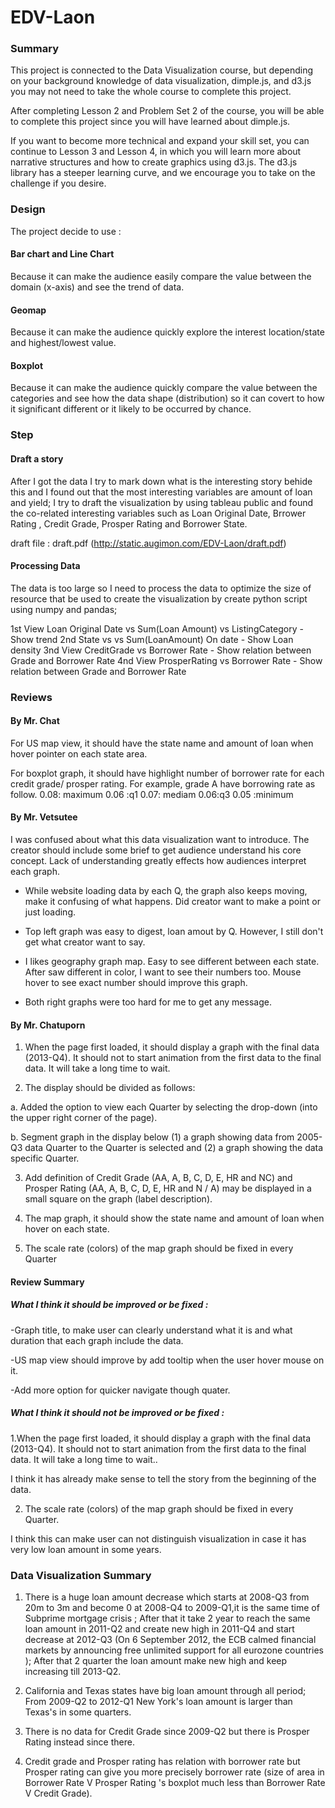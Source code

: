 # EDV-Laon

### Summary

This project is connected to the Data Visualization course, 
but depending on your background knowledge of data visualization, 
dimple.js, and d3.js you may not need to take the whole course to complete this project.

After completing Lesson 2 and Problem Set 2 of the course, 
you will be able to complete this project since you will have learned about dimple.js.

If you want to become more technical and expand your skill set, 
you can continue to Lesson 3 and Lesson 4, in which you will learn more 
about narrative structures and how to create graphics using d3.js. 
The d3.js library has a steeper learning curve, and we encourage you to take on the challenge if you desire.


### Design

The project decide to use :

#### Bar chart and Line Chart

Because it can make the audience easily compare the value between the domain (x-axis) and see the trend of data.

#### Geomap
Because it can make the audience quickly explore the interest location/state and highest/lowest value.

#### Boxplot
Because it can make the audience quickly compare the value between the categories and see how the data shape 
(distribution) so it can covert to how it significant different or it likely to be occurred by chance. 
 

### Step

#### Draft a story

After I got the data I try to mark down what is the interesting story behide this 
and I found out that the most interesting variables are 
amount of loan and yield; I try to draft the visualization by using tableau public and found the co-related interesting variables such as
Loan Original Date, Brrower Rating , Credit Grade, Prosper Rating and Borrower State.

draft file : draft.pdf (http://static.augimon.com/EDV-Laon/draft.pdf)

#### Processing Data

The data is too large so I need to process the data to optimize the size of resource that 
be used to create the visualization by create python script using numpy and pandas; 

1st View Loan Original Date vs Sum(Loan Amount) vs ListingCategory - Show trend
2nd State vs vs Sum(LoanAmount) On date - Show Loan density
3nd View CreditGrade vs Borrower Rate - Show relation between Grade and Borrower Rate
4nd View ProsperRating vs Borrower Rate - Show relation between Grade and Borrower Rate


### Reviews

#### By Mr. Chat

For US map view, it should have the state name and amount of loan when hover pointer on each state area.

For boxplot graph, it should have highlight number of borrower rate for each credit grade/ prosper rating.
For example, grade A have borrowing rate as follow.
0.08: maximum 0.06 :q1 0.07: mediam  0.06:q3 0.05 :minimum

#### By Mr. Vetsutee

I was confused about what this data visualization want to introduce. 
The creator should include some brief to get audience understand his core concept. 
Lack of understanding greatly effects how audiences interpret each graph.
 
- While website loading data by each Q, the graph also keeps moving, make it confusing of what happens. 
Did creator want to make a point or just loading.

- Top left graph was easy to digest, loan amout by Q. However, I still don't get what creator want to say.
 
- I likes geography graph map. Easy to see different between each state. After saw different in color,
 I want to see their numbers too. Mouse hover to see exact number should improve this graph.

- Both right graphs were too hard for me to get any message.

#### By Mr. Chatuporn


1. When the page first loaded, it should display a graph with the final data (2013-Q4). It should not
to start animation from the first data to the final data. It will take a long time to wait.

2. The display should be divided as follows:

a. Added the option to view each Quarter by selecting the drop-down (into the upper right
corner of the page).

b. Segment graph in the display below (1) a graph showing data from 2005-Q3 data
Quarter to the Quarter is selected and (2) a graph showing the data specific Quarter.

3. Add definition of Credit Grade (AA, A, B, C, D, E, HR and NC) and Prosper Rating (AA, A, B, C, D, E,
HR and N / A) may be displayed in a small square on the graph (label description).

4. The map graph, it should show the state name and amount of loan when hover on each state.

5. The scale rate (colors) of the map graph should be fixed in every Quarter

#### Review Summary 

##### What I think it should be improved or be fixed :

-Graph title, to make user can clearly understand what it is and what duration that each graph include 
the data.

-US map view should improve by add tooltip when the user hover mouse on it.

-Add more option for quicker navigate though quater.

##### What I think it should not be improved or be fixed :

1.When the page first loaded, it should display a graph with the final data (2013-Q4). It should not
to start animation from the first data to the final data. It will take a long time to wait.. 

I think it has already make sense to tell the story from the beginning of the data.

2. The scale rate (colors) of the map graph should be fixed in every Quarter.

I think this can make user can not distinguish visualization
in case it has very low loan amount in some years.

### Data Visualization Summary 
1. There is a huge loan amount decrease which starts at 2008-Q3 from 20m to 3m and become 0 at 
2008-Q4 to 2009-Q1,it is the same time of Subprime mortgage crisis ;  After that it take 2 year to reach the same 
loan amount in 2011-Q2 and create new high in 2011-Q4 and start decrease at 2012-Q3 (On 6 September 2012, 
the ECB calmed financial markets by announcing free unlimited support for all eurozone countries ); 
After that 2 quarter the loan amount make new high and keep increasing till 2013-Q2.

2. California and Texas states have big loan amount through all period; From 2009-Q2 to 2012-Q1
New York's loan amount is larger than Texas's in some quarters.

3. There is no data for Credit Grade since 2009-Q2 but there is Prosper Rating instead since there.

4. Credit grade and Prosper rating has relation with borrower rate but Prosper rating can give you more precisely
borrower rate (size of area in Borrower Rate V Prosper Rating 's boxplot much less than Borrower Rate V Credit Grade).

